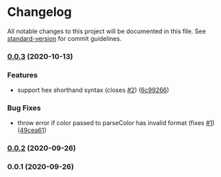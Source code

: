 # Changelog

All notable changes to this project will be documented in this file. See [standard-version](https://github.com/conventional-changelog/standard-version) for commit guidelines.

### [0.0.3](https://github.com/nuxt-contrib/theme-colors/compare/v0.0.2...v0.0.3) (2020-10-13)


### Features

* support hex shorthand syntax (closes [#2](https://github.com/nuxt-contrib/theme-colors/issues/2)) ([6c99266](https://github.com/nuxt-contrib/theme-colors/commit/6c9926610237c57eea1a687bcc33f3da539b6484))


### Bug Fixes

* throw error if color passed to parseColor has invalid format (fixes [#1](https://github.com/nuxt-contrib/theme-colors/issues/1)) ([49cea61](https://github.com/nuxt-contrib/theme-colors/commit/49cea6120266d8acceb4dd6faa997187a818d9dd))

### [0.0.2](https://github.com/nuxt-contrib/theme-colors/compare/v0.0.1...v0.0.2) (2020-09-26)

### 0.0.1 (2020-09-26)
